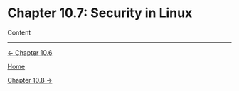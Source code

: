 # Chapter 10.7: Security in Linux

Content

---

[← Chapter 10.6](Chapter%2010%202c8a7.md)

[Home](../../AiredDev%20b02d5/Notes%20on%20M%2061e3e.md)

[Chapter 10.8 →](Chapter%2010%2063f6b.md)